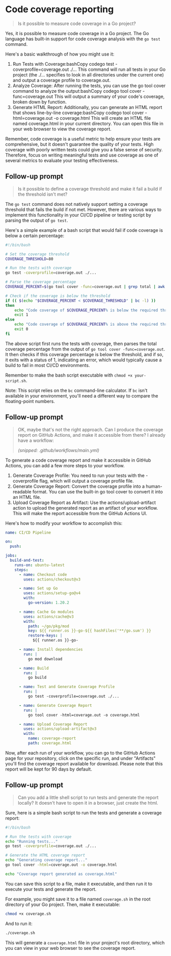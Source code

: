 # Code coverage reporting

> Is it possible to measure code coverage in a Go project?

Yes, it is possible to measure code coverage in a Go project. The Go language has built-in support for code coverage analysis with the `go test` command.

Here's a basic walkthrough of how you might use it:

1. Run Tests with Coverage:bashCopy codego test -coverprofile=coverage.out ./...
   This command will run all tests in your Go project (the ./... specifies to look in all directories under the current one) and output a coverage profile to coverage.out.
2. Analyze Coverage:
   After running the tests, you can use the go tool cover command to analyze the output:bashCopy codego tool cover -func=coverage.out
   This will output a summary of your code's coverage, broken down by function.
3. Generate HTML Report:
   Additionally, you can generate an HTML report that shows line-by-line coverage:bashCopy codego tool cover -html=coverage.out -o coverage.html
   This will create an HTML file named coverage.html in your current directory. You can open this file in your web browser to view the coverage report.

Remember, code coverage is a useful metric to help ensure your tests are comprehensive, but it doesn't guarantee the quality of your tests. High coverage with poorly written tests could give you a false sense of security. Therefore, focus on writing meaningful tests and use coverage as one of several metrics to evaluate your testing effectiveness.

## Follow-up prompt

> Is it possible to define a coverage threshold and make it fail a build if the threshold isn't met?

The `go test` command does not natively support setting a coverage threshold that fails the build if not met. However, there are various ways to implement this functionality in your CI/CD pipeline or testing script by parsing the output of `go test`.

Here's a simple example of a bash script that would fail if code coverage is below a certain percentage:

```bash
#!/bin/bash

# Set the coverage threshold
COVERAGE_THRESHOLD=80

# Run the tests with coverage
go test -coverprofile=coverage.out ./...

# Parse the coverage percentage
COVERAGE_PERCENT=$(go tool cover -func=coverage.out | grep total | awk '{print substr($3, 1, length($3)-1)}')

# Check if the coverage is below the threshold
if (( $(echo "$COVERAGE_PERCENT < $COVERAGE_THRESHOLD" | bc -l) ))
then
    echo "Code coverage of $COVERAGE_PERCENT% is below the required threshold of $COVERAGE_THRESHOLD%"
    exit 1
else
    echo "Code coverage of $COVERAGE_PERCENT% is above the required threshold of $COVERAGE_THRESHOLD%"
    exit 0
fi

```

The above script first runs the tests with coverage, then parses the total coverage percentage from the output of `go tool cover -func=coverage.out`. It then checks if this coverage percentage is below the threshold, and if so, it exits with a status of 1, indicating an error, which would typically cause a build to fail in most CI/CD environments.

Remember to make the bash script executable with `chmod +x your-script.sh`.

Note: This script relies on the `bc` command-line calculator. If `bc` isn't available in your environment, you'll need a different way to compare the floating-point numbers.

## Follow-up prompt

> OK, maybe that's not the right approach. Can I produce the coverage report on GitHub Actions, and make it accessible from there? I already have a workflow:
>
> _(snipped: .github/workflows/main.yml)_

To generate a code coverage report and make it accessible in GitHub Actions, you can add a few more steps to your workflow.

1. Generate Coverage Profile: You need to run your tests with the -coverprofile flag, which will output a coverage profile file.
2. Generate Coverage Report: Convert the coverage profile into a human-readable format. You can use the built-in go tool cover to convert it into an HTML file.
3. Upload Coverage Report as Artifact: Use the actions/upload-artifact action to upload the generated report as an artifact of your workflow. This will make the report accessible from the GitHub Actions UI.

Here's how to modify your workflow to accomplish this:

```yaml
name: CI/CD Pipeline

on:
  push:

jobs:
  build-and-test:
    runs-on: ubuntu-latest
    steps:
      - name: Checkout code
        uses: actions/checkout@v3

      - name: Set up Go
        uses: actions/setup-go@v4
        with:
          go-version: 1.20.2

      - name: Cache Go modules
        uses: actions/cache@v3
        with:
          path: ~/go/pkg/mod
          key: ${{ runner.os }}-go-${{ hashFiles('**/go.sum') }}
          restore-keys: |
            ${{ runner.os }}-go-

      - name: Install dependencies
        run: |
          go mod download

      - name: Build
        run: |
          go build

      - name: Test and Generate Coverage Profile
        run: |
          go test -coverprofile=coverage.out ./...

      - name: Generate Coverage Report
        run: |
          go tool cover -html=coverage.out -o coverage.html

      - name: Upload Coverage Report
        uses: actions/upload-artifact@v3
        with:
          name: coverage-report
          path: coverage.html
```

Now, after each run of your workflow, you can go to the GitHub Actions page for your repository, click on the specific run, and under "Artifacts" you'll find the coverage report available for download. Please note that this report will be kept for 90 days by default.

## Follow-up prompt

> Can you add a little shell script to run tests and generate the report locally? It doesn't have to open it in a browser, just create the html.

Sure, here is a simple bash script to run the tests and generate a coverage report:

```bash
#!/bin/bash

# Run the tests with coverage
echo "Running tests..."
go test -coverprofile=coverage.out ./...

# Generate the HTML coverage report
echo "Generating coverage report..."
go tool cover -html=coverage.out -o coverage.html

echo "Coverage report generated as coverage.html"

```

You can save this script to a file, make it executable, and then run it to execute your tests and generate the report.

For example, you might save it to a file named `coverage.sh` in the root directory of your Go project. Then, make it executable:

```bash
chmod +x coverage.sh

```

And to run it:

```bash
./coverage.sh

```

This will generate a `coverage.html` file in your project's root directory, which you can view in your web browser to see the coverage report.
